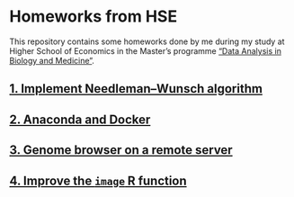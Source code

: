 # Homeworks from HSE

This repository contains some homeworks done by me during my study at Higher School of Economics in the Master’s programme [“Data Analysis in Biology and Medicine”](https://www.hse.ru/en/ma/adbm/).

## [1. Implement Needleman–Wunsch algorithm](1_needleman_wunsch)

## [2. Anaconda and Docker](2_anaconda_and_docker)

## [3. Genome browser on a remote server](3_genome_browser)

## [4. Improve the `image` R function](4_r_image_function)
